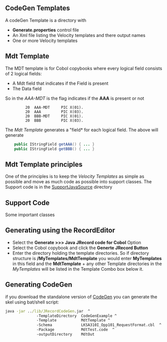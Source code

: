 ## CodeGen Templates

A codeGen Template is a directory with

* **Generate.properties** control file
* An Xml file listing the Velocity templates and there output names
* One or more Velocity templates

## Mdt Template

The MDT template is for Cobol copybooks where every logical field consists of
2 logical fields:

* A Mdt field that indicates if the Field is present
* The Data field

So in the *AAA-MDT* is the flag indicates if the **AAA** is present or not

~~~cobol
         20  AAA-MDT     PIC X(01).
         20  AAA         PIC X(03).
         20  BBB-MDT     PIC X(01).
         20  BBB         PIC X(03).
~~~

The *Mdt Template* generates a "field* for each logical field.
The above will generate


~~~java
    public IStringField getAAA() { ... }
    public IStringField getBBB() { ... }
~~~

## Mdt Template principles

One of the principles is to keep the *Velocity Templates* as simple as possible and move as much
code as possible into support classes.
The Support code is in the [SupportJavaSource](SupportJavaSource) directory

## Support Code

Some important classes

## Generating using the RecordEditor

* Select the **Generate >>> Java JRecord code for Cobol** Option
* Select the Cobol copybook and click the **Generte JRecord Button**
* Enter the directory holding the template directories. So if directory structure is
**/MyTemplates/MdtTemplate** you would enter **MyTemplates** in this field and the **MdtTemplate** + any other Template directories
in the *MyTemplates* will be listed in the Template Combo box below it.

## Generating CodeGen

if you download the standalone version of [CodeGen](https://sourceforge.net/projects/jrecord/files/jrecord_CodeGen/)
you can generate the skel using bat/shell script:

~~~bat
java -jar ../lib/JRecordCodeGen.jar  ^
              -TemplateDirectory  CodeGenExample ^
              -Template           MdtTemplate ^
              -Schema             LKSA310I_Opp101_RequestFormat.cbl  ^
              -Package            MdtTest.code  ^
              -outputDirectory    MdtOut
~~~
